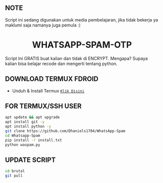 ## NOTE
Script ini sedang digunakan untuk media pembelajaran, jika tidak bekerja ya maklumi saja namanya juga pemula :)

<h1 align="center">WHATSAPP-SPAM-OTP</h1>

Script Ini GRATIS buat kalian dan tidak di ENCRYPT. Mengapa? Supaya kalian bisa belajar recode dan mengerti tentang python.

## DOWNLOAD TERMUX FDROID
* Unduh & Install Termux [`Klik Disini`](https://f-droid.org/repo/com.termux_118.apk)

## FOR TERMUX/SSH USER
```bash
apt update && apt upgrade
apt install git -y
apt install python -y
git clone https://github.com/Dhaniels1704/WhatsApp-Spam
cd Whatsapp-Spam
pip install -r install.txt
python waspam.py
```

## UPDATE SCRIPT
```bash
cd brutal
git pull
```
